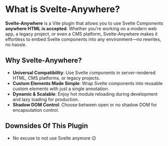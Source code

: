 # What is Svelte-Anywhere?

**Svelte-Anywhere** is a Vite plugin that allows you to use Svelte Components **anywhere HTML is accepted**. Whether you're working on a modern web app, a legacy project, or even a CMS platform, Svelte-Anywhere makes it effortless to embed Svelte components into any environment—no rewrites, no hassle.

## Why Svelte-Anywhere?

- **Universal Compatibility**: Use Svelte components in server-rendered HTML, CMS platforms, or legacy projects.
- **Custom Elements Made Simple**: Wrap Svelte components into reusable custom elements with just a single annotation.
- **Dynamic & Scalable**: Enjoy hot module reloading during development and lazy loading for production.
- **Shadow DOM Control**: Choose between open or no shadow DOM for encapsulation control.

## Downsides Of This Plugin
- No excuse to not use Svelte anymore :wink: